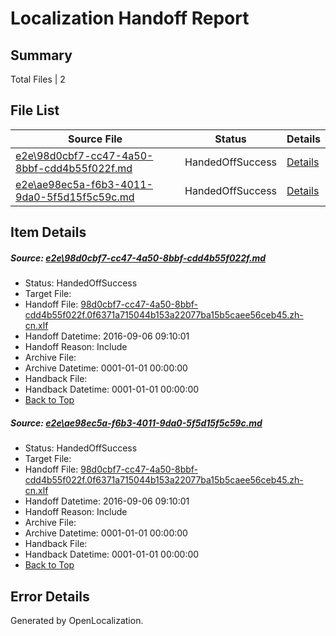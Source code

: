 # <a name='report-top'></a> Localization Handoff Report

## Summary
 Total Files | 2

## File List
 Source File | Status | Details 
 ----------- | ------ | ------- 
 [e2e\98d0cbf7-cc47-4a50-8bbf-cdd4b55f022f.md](https://github.com/OpenLocalizationTestOrg/ol-test0/blob/335a20ceecf3151df73c9f946535039096c64ba7/e2e/98d0cbf7-cc47-4a50-8bbf-cdd4b55f022f.md) | HandedOffSuccess | [Details](#f740e48ee37e716602fbc1149f9ad630fb2c35df3)
 [e2e\ae98ec5a-f6b3-4011-9da0-5f5d15f5c59c.md](https://github.com/OpenLocalizationTestOrg/ol-test0/blob/335a20ceecf3151df73c9f946535039096c64ba7/e2e/ae98ec5a-f6b3-4011-9da0-5f5d15f5c59c.md) | HandedOffSuccess | [Details](#f740e48ee37e716602fbc1149f9ad630fb2c35df4)

## Item Details
##### <a name='f740e48ee37e716602fbc1149f9ad630fb2c35df3'></a> Source: [e2e\98d0cbf7-cc47-4a50-8bbf-cdd4b55f022f.md](https://github.com/OpenLocalizationTestOrg/ol-test0/blob/335a20ceecf3151df73c9f946535039096c64ba7/e2e/98d0cbf7-cc47-4a50-8bbf-cdd4b55f022f.md)
* Status: HandedOffSuccess
* Target File: 
* Handoff File: [98d0cbf7-cc47-4a50-8bbf-cdd4b55f022f.0f6371a715044b153a22077ba15b5caee56ceb45.zh-cn.xlf](https://github.com/OpenLocalizationTestOrg/ol-test0-handoff/blob/3c80d6c22c60fd4e0475113f6b1b3408b22c5a3e/ol-handoff/OpenLocalizationTestOrg/ol-test0-zhcn/ci/ht/98d0cbf7-cc47-4a50-8bbf-cdd4b55f022f.0f6371a715044b153a22077ba15b5caee56ceb45.zh-cn.xlf)
* Handoff Datetime: 2016-09-06 09:10:01
* Handoff Reason: Include
* Archive File: 
* Archive Datetime: 0001-01-01 00:00:00
* Handback File: 
* Handback Datetime: 0001-01-01 00:00:00
* [Back to Top](#report-top)

##### <a name='f740e48ee37e716602fbc1149f9ad630fb2c35df4'></a> Source: [e2e\ae98ec5a-f6b3-4011-9da0-5f5d15f5c59c.md](https://github.com/OpenLocalizationTestOrg/ol-test0/blob/335a20ceecf3151df73c9f946535039096c64ba7/e2e/ae98ec5a-f6b3-4011-9da0-5f5d15f5c59c.md)
* Status: HandedOffSuccess
* Target File: 
* Handoff File: [98d0cbf7-cc47-4a50-8bbf-cdd4b55f022f.0f6371a715044b153a22077ba15b5caee56ceb45.zh-cn.xlf](https://github.com/OpenLocalizationTestOrg/ol-test0-handoff/blob/3c80d6c22c60fd4e0475113f6b1b3408b22c5a3e/ol-handoff/OpenLocalizationTestOrg/ol-test0-zhcn/ci/ht/98d0cbf7-cc47-4a50-8bbf-cdd4b55f022f.0f6371a715044b153a22077ba15b5caee56ceb45.zh-cn.xlf)
* Handoff Datetime: 2016-09-06 09:10:01
* Handoff Reason: Include
* Archive File: 
* Archive Datetime: 0001-01-01 00:00:00
* Handback File: 
* Handback Datetime: 0001-01-01 00:00:00
* [Back to Top](#report-top)


## Error Details

Generated by OpenLocalization.
